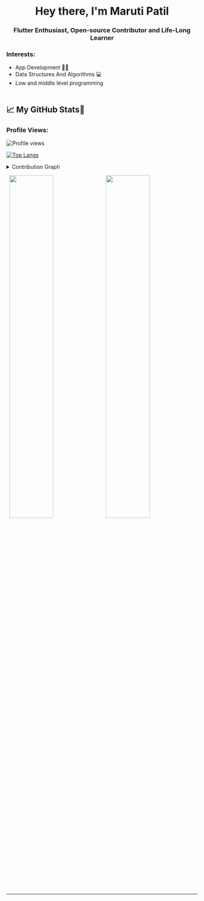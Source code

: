 <h1 align="center">Hey there, I'm Maruti Patil</h1>

<h3 align="center">Flutter Enthusiast, Open-source Contributor and Life-Long Learner</h3>



<h3 align="left">Interests:</h3>

- App Development 👩‍💻
- Data Structures And Algorithms 💻
- Low and middle level programming
<br><br>

  
## &#x1f4c8; My GitHub Stats🎯
 
<h3 align="left">Profile Views: </h3>
  
![Profile views](https://gpvc.arturio.dev/Maruti54)

[![Top Langs](https://github-readme-stats.vercel.app/api/top-langs/?username=Maruti54&theme=chartreuse-dark)](https://github.com/anuraghazra/github-readme-stats)
  
<details><summary>Contribution Graph</summary>
<p align="left">
<img width="90%" src="https://activity-graph.herokuapp.com/graph?username=Maruti54&theme=chartreuse-dark&no-frame=false" /></p>
</details>

  

<p align="left">
  <img width="48%" src="https://github-readme-stats.vercel.app/api?username=Maruti54&show_icons=true&theme=chartreuse-dark&count_private=true&include_all_commits=true" /> 
  <img width="48%" src="https://github-readme-streak-stats.herokuapp.com/?user=Maruti54&theme=chartreuse-dark" />
</p>  


  

-----

